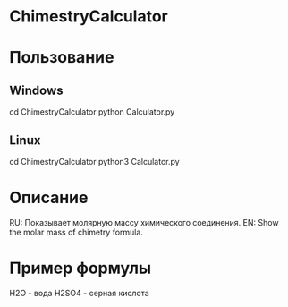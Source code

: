 # ChimestryCalculator

# Пользование
## Windows
cd ChimestryCalculator
python Calculator.py
## Linux
cd ChimestryCalculator
python3 Calculator.py
# Описание
RU: Показывает молярную массу химического соединения.
EN: Show the molar mass of chimetry formula.
# Пример формулы
H2O - вода
H2SO4 - серная кислота
